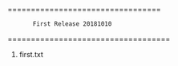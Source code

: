 =================================

           First Release 20181010

===================================

1. first.txt
